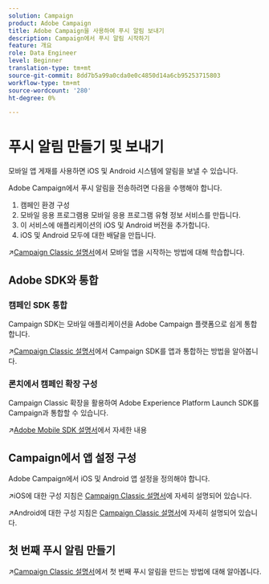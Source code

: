 ```yaml
---
solution: Campaign
product: Adobe Campaign
title: Adobe Campaign을 사용하여 푸시 알림 보내기
description: Campaign에서 푸시 알림 시작하기
feature: 개요
role: Data Engineer
level: Beginner
translation-type: tm+mt
source-git-commit: 8dd7b5a99a0cda0e0c4850d14a6cb95253715803
workflow-type: tm+mt
source-wordcount: '280'
ht-degree: 0%

---
```


# 푸시 알림 만들기 및 보내기

모바일 앱 게재를 사용하면 iOS 및 Android 시스템에 알림을 보낼 수 있습니다.

Adobe Campaign에서 푸시 알림을 전송하려면 다음을 수행해야 합니다.

1. 캠페인 환경 구성
1. 모바일 응용 프로그램용 모바일 응용 프로그램 유형 정보 서비스를 만듭니다.
1. 이 서비스에 애플리케이션의 iOS 및 Android 버전을 추가합니다.
1. iOS 및 Android 모두에 대한 배달을 만듭니다.

:arrow_upper_right:[Campaign Classic 설명서](https://experienceleague.adobe.com/docs/campaign-classic/using/sending-messages/sending-push-notifications/about-mobile-app-channel.html)에서 모바일 앱을 시작하는 방법에 대해 학습합니다.

## Adobe SDK와 통합

### 캠페인 SDK 통합

Campaign SDK는 모바일 애플리케이션을 Adobe Campaign 플랫폼으로 쉽게 통합합니다.

:arrow_upper_right:[Campaign Classic 설명서](https://experienceleague.adobe.com/docs/campaign-classic/using/sending-messages/sending-push-notifications/integrating-campaign-sdk-into-the-mobile-application.html?lang=en#loading-campaign-sdk)에서 Campaign SDK를 앱과 통합하는 방법을 알아봅니다.

### 론치에서 캠페인 확장 구성

Campaign Classic 확장을 활용하여 Adobe Experience Platform Launch SDK를 Campaign과 통합할 수 있습니다.

:arrow_upper_right:[Adobe Mobile SDK 설명서](https://aep-sdks.gitbook.io/docs/using-mobile-extensions/adobe-campaignclassic)에서 자세한 내용

## Campaign에서 앱 설정 구성

Adobe Campaign에서 iOS 및 Android 앱 설정을 정의해야 합니다.

:arrow_upper_right:iOS에 대한 구성 지침은 [Campaign Classic 설명서](https://experienceleague.adobe.com/docs/campaign-classic/using/sending-messages/sending-push-notifications/configure-the-mobile-app/configuring-the-mobile-application.html?lang=en#sending-messages)에 자세히 설명되어 있습니다.

:arrow_upper_right:Android에 대한 구성 지침은 [Campaign Classic 설명서](https://experienceleague.adobe.com/docs/campaign-classic/using/sending-messages/sending-push-notifications/configure-the-mobile-app/configuring-the-mobile-application-android.html?lang=en#sending-messages)에 자세히 설명되어 있습니다.

## 첫 번째 푸시 알림 만들기

:arrow_upper_right:[Campaign Classic 설명서](https://experienceleague.adobe.com/docs/campaign-classic/using/sending-messages/sending-push-notifications/creating-notifications.html?lang=en#sending-notifications-on-ios)에서 첫 번째 푸시 알림을 만드는 방법에 대해 알아봅니다.
